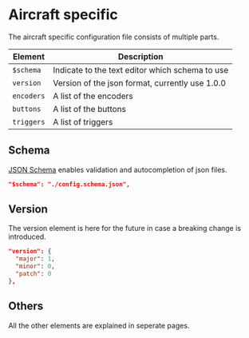 # Aircraft specific
The aircraft specific configuration file consists of multiple parts.

| Element              | Description |
|------------|-------------|
| `$schema`  | Indicate to the text editor which schema to use |
| `version`  | Version of the json format, currently use 1.0.0 |
| `encoders` | A list of the encoders |
| `buttons`  | A list of the buttons |
| `triggers` | A list of triggers |

## Schema
[JSON Schema](https://json-schema.org/) enables validation and autocompletion of json files.
```json
"$schema": "./config.schema.json",
```

## Version
The version element is here for the future in case a breaking change is introduced.
```json
"version": {
  "major": 1,
  "minor": 0,
  "patch": 0
},
```

## Others
All the other elements are explained in seperate pages.

